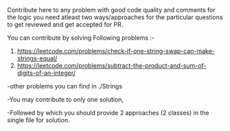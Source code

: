 Contribute here to any problem with good code quality and comments for the logic
you need atleast two ways/approaches for the particular questions to get reviewed and get accepted for PR.

You can contribute by solving Following problems :-

1. https://leetcode.com/problems/check-if-one-string-swap-can-make-strings-equal/
2. https://leetcode.com/problems/subtract-the-product-and-sum-of-digits-of-an-integer/

-other problems you can find in ./Strings

-You may contribute to only one solution,

-Followed by which you should provide 2 approaches (2 classes) in the single file for solution.
